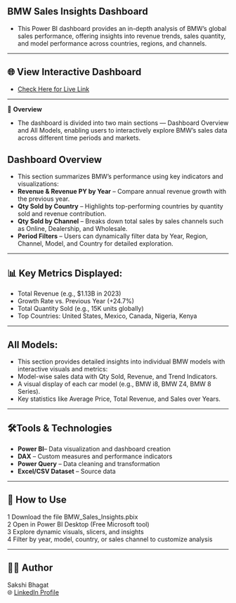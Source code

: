 **BMW Sales Insights Dashboard**
---------------
- This Power BI dashboard provides an in-depth analysis of BMW’s global sales performance, offering insights into revenue trends, sales quantity, and model performance across countries, regions, and channels.
-----------------------------------------------------------------------------
🌐 **View Interactive Dashboard**
----
- [Check Here for Live Link](https://app.powerbi.com/view?r=eyJrIjoiYWIwYjE4NTQtNzg1OC00YjhiLWI5OTQtNzFhMjA5MmY1Njc0IiwidCI6IjMzMjBmMmVjLTI2ZDMtNGNiOS1hZDkyLThmMjkzNTcyZjQ5ZCJ9)
-------------------------------------------------------------------------------------------------------------------------------------
🧠 **Overview**

- The dashboard is divided into two main sections — Dashboard Overview and All Models, enabling users to interactively explore BMW’s sales data across different time periods and markets.

 **Dashboard Overview**
 ------
- This section summarizes BMW’s performance using key indicators and visualizations:
- **Revenue & Revenue PY by Year** – Compare annual revenue growth with the previous year.
- **Qty Sold by Country** – Highlights top-performing countries by quantity sold and revenue contribution.
- **Qty Sold by Channel** – Breaks down total sales by sales channels such as Online, Dealership, and Wholesale.
- **Period Filters** – Users can dynamically filter data by Year, Region, Channel, Model, and Country for detailed exploration.

-------------------------------------------------------------------------------

📊 **Key Metrics Displayed:**
-------------
- Total Revenue (e.g., $1.13B in 2023)
- Growth Rate vs. Previous Year (+24.7%)
- Total Quantity Sold (e.g., 15K units globally)
- Top Countries: United States, Mexico, Canada, Nigeria, Kenya

---------------------------------------------

**All Models:**
----------
- This section provides detailed insights into individual BMW models with interactive visuals and metrics:
- Model-wise sales data with Qty Sold, Revenue, and Trend Indicators.
- A visual display of each car model (e.g., BMW i8, BMW Z4, BMW 8 Series).
- Key statistics like Average Price, Total Revenue, and Sales over Years.

-----------------------------------------------------------------------------------------------------------
🛠️**Tools & Technologies**
-----------------
- **Power BI**– Data visualization and dashboard creation
- **DAX** – Custom measures and performance indicators
- **Power Query** – Data cleaning and transformation
- **Excel/CSV Dataset** – Source data

-----------------------------------

🚀 **How to Use**
----------------
1 Download the file BMW_Sales_Insights.pbix <br>
2 Open in Power BI Desktop (Free Microsoft tool) <br>
3 Explore dynamic visuals, slicers, and insights <br>
4 Filter by year, model, country, or sales channel to customize analysis <br>

-----------------------------------------

👩‍💻 Author
----
Sakshi Bhagat <br>
🌐 [LinkedIn Profile](https://github.com/sakshi123456sakshi)
